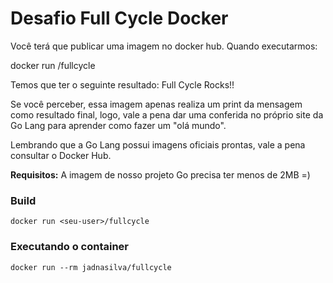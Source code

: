 <h1>Desafio Full Cycle Docker</h1>


<p>Você terá que publicar uma imagem no docker hub. Quando executarmos:

docker run <seu-user>/fullcycle

Temos que ter o seguinte resultado: Full Cycle Rocks!!

Se você perceber, essa imagem apenas realiza um print da mensagem como resultado final, logo, vale a pena dar uma conferida no próprio site da Go Lang para aprender como fazer um "olá mundo".

Lembrando que a Go Lang possui imagens oficiais prontas, vale a pena consultar o Docker Hub.

**Requisitos:** A imagem de nosso projeto Go precisa ter menos de 2MB =)</p>


<h3>Build</h3>

```docker run <seu-user>/fullcycle```

<h3>Executando o container</h3>

```docker run --rm jadnasilva/fullcycle```
